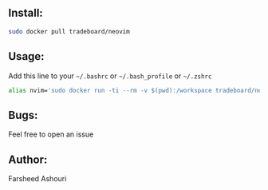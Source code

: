 ## Install:

```bash
sudo docker pull tradeboard/neovim
```

## Usage:
Add this line to your `~/.bashrc` or `~/.bash_profile` or `~/.zshrc`

```bash
alias nvim='sudo docker run -ti --rm -v $(pwd):/workspace tradeboard/neovim'
```

## Bugs:
Feel free to open an issue

## Author:
Farsheed Ashouri
